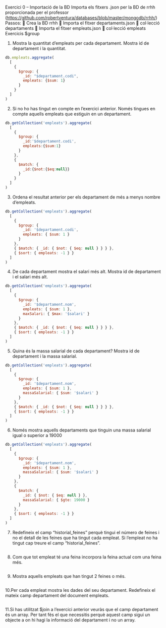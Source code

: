 Exercici 0 – Importació de la BD
Importa els fitxers .json per la BD de rrhh proporcionada per el professor
(https://github.com/robertventura/databases/blob/master/mongodb/rrhh/)
Passos:
 Crea la BD rrhh
 Importa el fitxer departaments.json  col·lecció departaments
 Importa el fitxer empleats.json  col·lecció empleats
Exercicis $group
1. Mostra la quantitat d’empleats per cada departament. Mostra id de departament i la
quantitat.
~~~ javascript
db.empleats.aggregate(
  [
    {
      $group: {
        _id: "$departament.codi",
        empleats: {$sum: 1}
      }
    }
  ]
)
~~~
2. Si no ho has tingut en compte en l’exercici anterior. Només tingues en compte
aquells empleats que estiguin en un departament.
~~~ javascript
db.getCollection('empleats').aggregate(
  [
    {
      $group: {
        _id:'$departament.codi',
        empleats:{$sum:1}
      }
    },
    {
      $match: {
        _id:{$not:{$eq:null}}
      }
    }
  ]
)
~~~
3. Ordena el resultat anterior per els departament de més a menys nombre
d’empleats.
~~~ javascript
db.getCollection('empleats').aggregate(
  [
    {
      $group: {
        _id: '$departament.codi',
        empleats: { $sum: 1 }
      }
    },
    { $match: { _id: { $not: { $eq: null } } } },
    { $sort: { empleats: -1 } }
  ]
)
~~~
4. De cada departament mostra el salari més alt. Mostra id de departament i el salari
més alt.
~~~ javascript
db.getCollection('empleats').aggregate(
  [
    {
      $group: {
        _id: '$departament.nom',
        empleats: { $sum: 1 },
        maxSalari: { $max: '$salari' }
      }
    },
    { $match: { _id: { $not: { $eq: null } } } },
    { $sort: { empleats: -1 } }
  ]
)
~~~
5. Quina és la massa salarial de cada departament? Mostra id de departament i la
massa salarial.
~~~ javascript
db.getCollection('empleats').aggregate(
  [
    {
      $group: {
        _id: '$departament.nom',
        empleats: { $sum: 1 },
        massaSalarial: { $sum: '$salari' }
      }
    },
    { $match: { _id: { $not: { $eq: null } } } },
    { $sort: { empleats: -1 } }
  ]
)
~~~
6. Només mostra aquells departaments que tinguin una massa salarial igual o
superior a 19000
~~~ javascript
db.getCollection('empleats').aggregate(
  [
    {
      $group: {
        _id: '$departament.nom',
        empleats: { $sum: 1 },
        massaSalarial: { $sum: '$salari' }
      }
    },
    {
      $match: {
        _id: { $not: { $eq: null } },
        massaSalarial: { $gte: 19000 }
      }
    },
    { $sort: { empleats: -1 } }
  ]
)
~~~
7. Redefineix el camp “historial_feines” perquè tingui el número de feines i no el detall
de les feines que ha tingut cada empleat. Si l’empleat no ha tingut cap treure el
camp “historial_feines”.
~~~ javascript

~~~
8. Com que tot empleat té una feina incorpora la feina actual com una feina més.
~~~ javascript

~~~    
9. Mostra aquells empleats que han tingut 2 feines o més.
~~~ javascript

~~~    
10.Per cada empleat mostra les dades del seu departament. Redefineix el mateix
camp departament del document empleats.
~~~ javascript

~~~
11.Si has utilitzat $join a l’exercici anterior veuràs que el camp departament és un
array. Per tant fés el que necessitis perquè aquest camp sigui un objecte a on hi
hagi la informació del departament i no un array.
~~~ javascript

~~~
